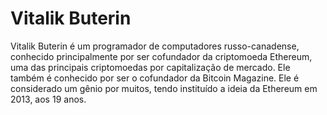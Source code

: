 # Vitalik Buterin

Vitalik Buterin é um programador de computadores russo-canadense, conhecido principalmente por ser cofundador da criptomoeda Ethereum, uma das principais criptomoedas por capitalização de mercado. Ele também é conhecido por ser o cofundador da Bitcoin Magazine. Ele é considerado um gênio por muitos, tendo instituído a ideia da Ethereum em 2013, aos 19 anos.
